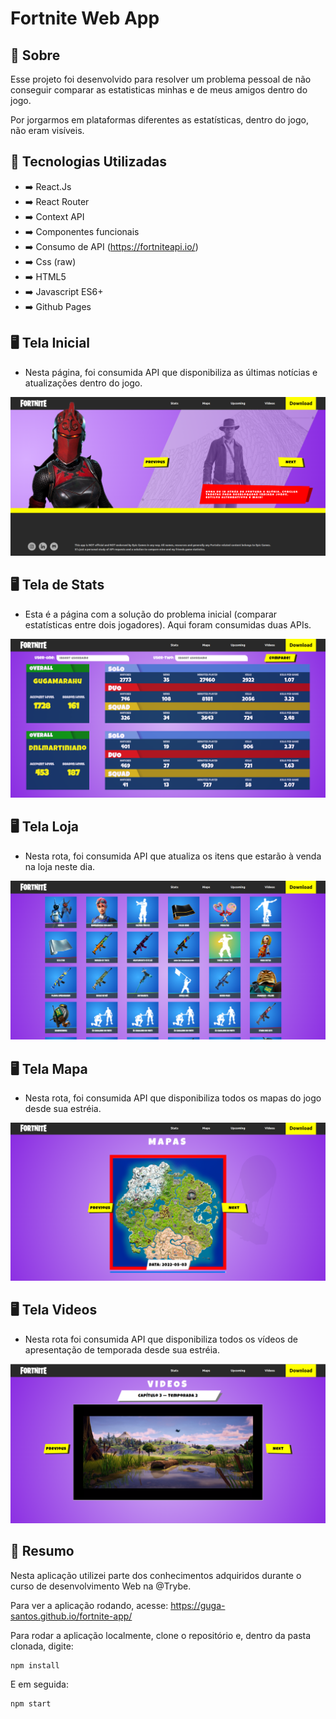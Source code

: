 # Fortnite Web App

## :page_with_curl: Sobre

Esse projeto foi desenvolvido para resolver um problema pessoal de não conseguir comparar as estatisticas minhas e de meus amigos dentro do jogo.

Por jorgarmos em plataformas diferentes as estatísticas, dentro do jogo, não eram visíveis.

## :page_with_curl: Tecnologias Utilizadas

* :arrow_right: React.Js
* :arrow_right: React Router
* :arrow_right: Context API
* :arrow_right: Componentes funcionais
* :arrow_right: Consumo de API (https://fortniteapi.io/)
* :arrow_right: Css (raw)
* :arrow_right: HTML5
* :arrow_right: Javascript ES6+
* :arrow_right: Github Pages


## :desktop_computer: Tela Inicial

- Nesta página, foi consumida API que disponibiliza as últimas notícias e atualizações dentro do jogo.

![Title Screen](./src/images/Fortnite(telaInicia).png)

## :desktop_computer: Tela de Stats

- Esta é a página com a solução do problema inicial (comparar estatísticas entre dois jogadores). Aqui foram consumidas duas APIs. 

![Desktop preview](./src/images/Fortnite(telaStats).png)

## :desktop_computer: Tela Loja

- Nesta rota, foi consumida API que atualiza os itens que estarão à venda na loja neste dia.

![Desktop preview](./src/images/Fortnite(telaLoja).png)

## :desktop_computer: Tela Mapa

- Nesta rota, foi consumida API que disponibiliza todos os mapas do jogo desde sua estréia. 

![Desktop preview](./src/images/Fortnite(telaMapa).png)

## :desktop_computer: Tela Videos

- Nesta rota foi consumida API que disponibiliza todos os vídeos de apresentação de temporada desde sua estréia. 

![Desktop preview](./src/images/Fortnite(telaVideo).png)

## :page_with_curl: Resumo

Nesta aplicação utilizei parte dos conhecimentos adquiridos durante o curso de desenvolvimento Web na @Trybe.

Para ver a aplicação rodando, acesse: https://guga-santos.github.io/fortnite-app/

Para rodar a aplicação localmente, clone o repositório e, dentro da pasta clonada, digite:
```
npm install
```
E em seguida:
```
npm start
```
